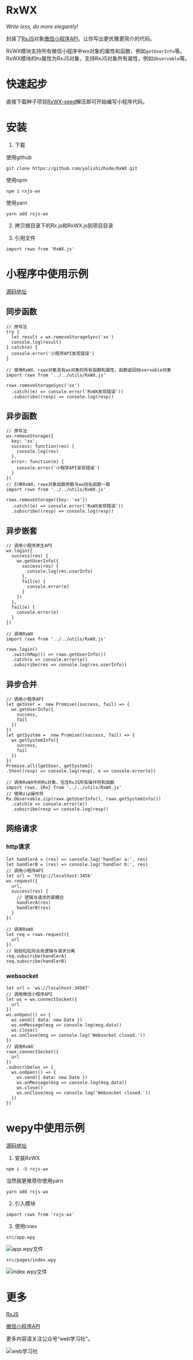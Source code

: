 # RxWX

*Write less, do more elegantly!*

封装了[RxJS](http://cn.rx.js.org/manual/overview.html)对象[微信小程序API](https://mp.weixin.qq.com/debug/wxadoc/dev/api/)，让你写出更优雅更简介的代码。

RxWX模块支持所有微信小程序中wx对象的属性和函数，例如`getUserInfo`等。
RxWX模块的`Rx`属性为RxJS对象，支持RxJS对象所有属性，例如`Observable`等。

# 快速起步

直接下载种子项目[RxWX-seed](git@github.com:yalishizhude/RxWX-seed.git)解压即可开始编写小程序代码。

# 安装

1. 下载

使用github

`git clone https://github.com/yalishizhude/RxWX.git`

使用npm

`npm i rxjs-wx`

使用yarn

`yarn add rxjs-wx`

2. 拷贝根目录下的Rx.js和RxWX.js到项目目录

3. 引用文件

`import rxwx from 'RxWX.js'`

# 小程序中使用示例

[源码地址](https://github.com/yalishizhude/RxWX-example)

## 同步函数
```
// 原写法
try {
  let result = wx.removeStorageSync('xx')
  console.log(result) 
} catch(e) {
  console.error('小程序API发现错误')
}

// 使用RxWX，rxwx对象具有wx对象的所有函数和属性，函数返回Observable对象
import rxwx from '../../utils/RxWX.js'

rxwx.removeStorageSync('xx')
  .catch((e) => console.error('RxWX发现错误'))
  .subscribe((resp) => console.log(resp))
```

## 异步函数

```
// 原写法
wx.removeStorage({
  key: 'xx',
  success: function(res) {
    console.log(res)
  },
  error: function(e) {
    console.error('小程序API发现错误')
  }
})
// 引用RxWX，rxwx对象函数参数与wx同名函数一致
import rxwx from '../../utils/RxWX.js'

rxwx.removeStorage({key: 'xx'})
  .catch((e) => console.error('RxWX发现错误'))
  .subscribe((resp) => console.log(resp))
```

## 异步嵌套

```
// 调用小程序原生API
wx.login({
  success(res) {
    wx.getUserInfo({
      success(res) {
        console.log(res.userInfo)
      },
      fail(e) {
        console.error(e)
      }
    })
  },
  fail(e) {
    console.error(e)
  }
})

// 调用RxWX
import rxwx from '../../utils/RxWX.js'

rxwx.login()
  .switchMap(() => rxwx.getUserInfo())
  .catch(e => console.error(e))
  .subscribe(res => console.log(res.userInfo))
```

## 异步合并

```
// 调用小程序API
let getUser =  new Promise((success, fail) => {
  wx.getUserInfo({
    success,
    fail
  })
})
let getSystem =  new Promise((success, fail) => {
  wx.getSystemInfo({
    success,
    fail
  })
})
Promise.all([getUser, getSystem])
.then((resp) => console.log(resp), e => console.error(e))

// 调用RxWX中的Rx对象，包含RxJS所有操作符和函数
import rxwx, {Rx} from '../../utils/RxWX.js'
// 使用zip操作符
Rx.Observable.zip(rxwx.getUserInfo(), rxwx.getSystemInfo())
  .catch(e => console.error(e))
  .subscribe(resp => console.log(resp))
```
## 网络请求

### http请求
```
let handlerA = (res) => console.log('handler a:', res)
let handlerB = (res) => console.log('handler b:', res)
// 调用小程序API
let url = 'http://localhost:3456'
wx.request({
  url,
  success(res) {
    // 逻辑与请求的紧耦合
    handlerA(res)
    handlerB(res)
  }
})

// 调用RxWX
let req = rxwx.request({
  url
})
// 轻轻松松将业务逻辑与请求分离
req.subscribe(handlerA)
req.subscribe(handlerB)
```
### websocket

```
let url = 'ws://localhost:34567'
// 调用微信小程序API
let ws = wx.connectSocket({
  url
})
ws.onOpen(() => {
  ws.send({ data: new Date })
  ws.onMessage(msg => console.log(msg.data))
  ws.close()
  ws.onClose(msg => console.log('Websocket closed.'))
})
// 调用RxWX
rxwx.connectSocket({
  url
})
.subscribe(ws => {
  ws.onOpen(() => {
    ws.send({ data: new Date })
    ws.onMessage(msg => console.log(msg.data))
    ws.close()
    ws.onClose(msg => console.log('Websocket closed.'))
  })
})
```

# wepy中使用示例
[源码地址](https://github.com/yalishizhude/RxWX-wepy-example)

1. 安装RxWX

`npm i -S rxjs-wx`

当然我更推荐你使用yarn

`yarn add rxjs-wx`

2. 引入模块

`import rxwx from 'rxjs-wx'`

3. 使用rxwx

`src/app.wpy`

![app.wpy文件](app.wpy.jpg)

`src/pages/index.wpy`

![index.wpy文件](index.wpy.jpg)

# 更多

[RxJS](https://github.com/Reactive-Extensions/RxJS)

[微信小程序API](https://mp.weixin.qq.com/debug/wxadoc/dev/api)

更多内容请关注公众号“web学习社”。

![web学习社](./wx.jpg)